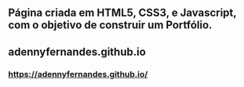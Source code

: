 ## Página criada em HTML5, CSS3, e Javascript, com o objetivo de construir um Portfólio.

## adennyfernandes.github.io

### https://adennyfernandes.github.io/
